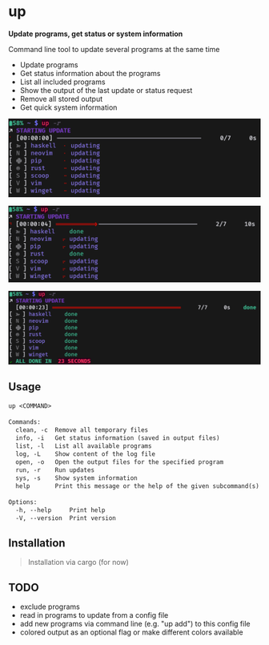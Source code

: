 # up

**Update programs, get status or system information**

Command line tool to update several programs at the same time
* Update programs
* Get status information about the programs
* List all included programs
* Show the output of the last update or status request
* Remove all stored output
* Get quick system information

![screenshot](https://github.com/Phydon/up/blob/master/assets/screenshot_starting_update.png)

![screenshot](https://github.com/Phydon/up/blob/master/assets/screenshot_updating.png)

![screenshot](https://github.com/Phydon/up/blob/master/assets/screenshot_update_done.png)

## Usage

```
up <COMMAND>

Commands:
  clean, -c  Remove all temporary files
  info, -i   Get status information (saved in output files)
  list, -l   List all available programs
  log, -L    Show content of the log file
  open, -o   Open the output files for the specified program
  run, -r    Run updates
  sys, -s    Show system information
  help       Print this message or the help of the given subcommand(s)

Options:
  -h, --help     Print help
  -V, --version  Print version
```

## Installation

> Installation via cargo (for now)

## TODO

* exclude programs
* read in programs to update from a config file
* add new programs via command line (e.g. "up add") to this config file
* colored output as an optional flag or make different colors available

